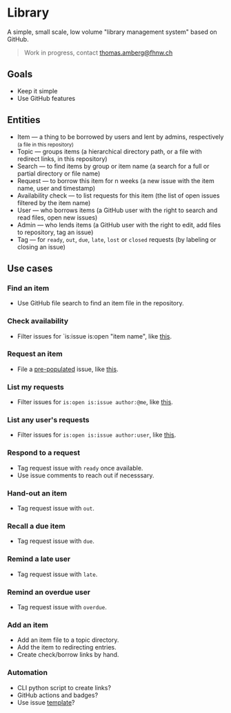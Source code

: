 # Library
A simple, small scale, low volume "library management system" based on GitHub.

> Work in progress, contact thomas.amberg@fhnw.ch

## Goals
- Keep it simple
- Use GitHub features

## Entities
- Item — a thing to be borrowed by users and lent by admins, respectively <small>(a file in this repository)</small>
- Topic — groups items (a hierarchical directory path, or a file with redirect links, in this repository)
- Search — to find items by group or item name (a search for a full or partial directory or file name)
- Request — to borrow this item for n weeks (a new issue with the item name, user and timestamp)
- Availability check — to list requests for this item (the list of open issues filtered by the item name)
- User — who borrows items (a GitHub user with the right to search and read files, open new issues)
- Admin — who lends items (a GitHub user with the right to edit, add files to repository, tag an issue)
- Tag — for `ready`, `out`, `due`, `late`, `lost` or `closed` requests (by labeling or closing an issue)

## Use cases
### Find an item
- Use GitHub file search to find an item file in the repository.

### Check availability
- Filter issues for `is:issue is:open "item name", like [this](TODO).

### Request an item
- File a [pre-populated](https://stackoverflow.com/questions/34146618/pre-populate-the-github-new-issue-form-using-the-querystring) issue, like [this](TODO).

### List my requests
- Filter issues for `is:open is:issue author:@me`, like [this](TODO).

### List any user's requests
- Filter issues for `is:open is:issue author:user`, like [this](TODO).

### Respond to a request
- Tag request issue with `ready` once available.
- Use issue comments to reach out if necesssary.

### Hand-out an item
- Tag request issue with `out`.

### Recall a due item
- Tag request issue with `due`.

### Remind a late user
- Tag request issue with `late`.

### Remind an overdue user
- Tag request issue with `overdue`.

### Add an item
- Add an item file to a topic directory.
- Add the item to redirecting entries.
- Create check/borrow links by hand.

### Automation
- CLI python script to create links?
- GitHub actions and badges?
- Use issue [template](https://docs.github.com/en/communities/using-templates-to-encourage-useful-issues-and-pull-requests/configuring-issue-templates-for-your-repository)?
